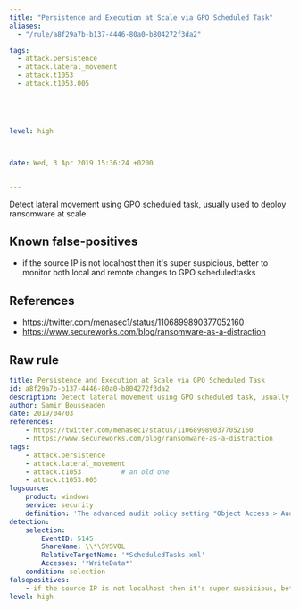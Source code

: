 ```yaml
---
title: "Persistence and Execution at Scale via GPO Scheduled Task"
aliases:
  - "/rule/a8f29a7b-b137-4446-80a0-b804272f3da2"

tags:
  - attack.persistence
  - attack.lateral_movement
  - attack.t1053
  - attack.t1053.005





level: high



date: Wed, 3 Apr 2019 15:36:24 +0200


---
```


Detect lateral movement using GPO scheduled task, usually used to deploy ransomware at scale

<!--more-->


## Known false-positives

* if the source IP is not localhost then it's super suspicious, better to monitor both local and remote changes to GPO scheduledtasks



## References

* https://twitter.com/menasec1/status/1106899890377052160
* https://www.secureworks.com/blog/ransomware-as-a-distraction


## Raw rule
```yaml
title: Persistence and Execution at Scale via GPO Scheduled Task
id: a8f29a7b-b137-4446-80a0-b804272f3da2
description: Detect lateral movement using GPO scheduled task, usually used to deploy ransomware at scale
author: Samir Bousseaden
date: 2019/04/03
references:
    - https://twitter.com/menasec1/status/1106899890377052160
    - https://www.secureworks.com/blog/ransomware-as-a-distraction
tags:
    - attack.persistence
    - attack.lateral_movement
    - attack.t1053          # an old one
    - attack.t1053.005
logsource:
    product: windows
    service: security
    definition: 'The advanced audit policy setting "Object Access > Audit Detailed File Share" must be configured for Success/Failure'
detection:
    selection:
        EventID: 5145
        ShareName: \\*\SYSVOL
        RelativeTargetName: '*ScheduledTasks.xml'
        Accesses: '*WriteData*'
    condition: selection
falsepositives:
    - if the source IP is not localhost then it's super suspicious, better to monitor both local and remote changes to GPO scheduledtasks
level: high

```
